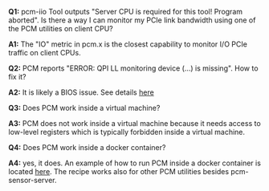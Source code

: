 
**Q1:** pcm-iio Tool outputs "Server CPU is required for this tool! Program aborted". Is there a way I can monitor my PCIe link bandwidth using one of the PCM utilities on client CPU?

**A1:** The "IO" metric in pcm.x is the closest capability to monitor I/O PCIe traffic on client CPUs.

**Q2:** PCM reports "ERROR: QPI LL monitoring device (...) is missing". How to fix it?

**A2:** It is likely a BIOS issue. See details [here](https://software.intel.com/content/www/us/en/develop/articles/bios-preventing-access-to-qpi-performance-counters.html)

**Q3:** Does PCM work inside a virtual machine?

**A3:** PCM does not work inside a virtual machine because it needs access to low-level registers which is typically forbidden inside a virtual machine.

**Q4:** Does PCM work inside a docker container?

**A4:** yes, it does. An example of how to run PCM inside a docker container is located [here](https://github.com/opcm/pcm/blob/master/DOCKER_README.md). The recipe works also for other PCM utilities besides pcm-sensor-server.
